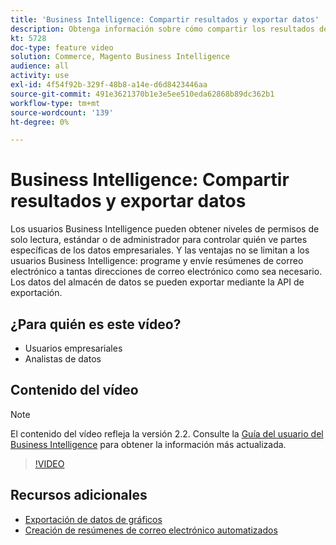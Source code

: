 ```yaml
---
title: 'Business Intelligence: Compartir resultados y exportar datos'
description: Obtenga información sobre cómo compartir los resultados de su Business Intelligence y exportar datos para integrarlos con otras herramientas empresariales.
kt: 5728
doc-type: feature video
solution: Commerce, Magento Business Intelligence
audience: all
activity: use
exl-id: 4f54f92b-329f-48b8-a14e-d6d8423446aa
source-git-commit: 491e3621370b1e3e5ee510eda62868b89dc362b1
workflow-type: tm+mt
source-wordcount: '139'
ht-degree: 0%

---
```


# Business Intelligence: Compartir resultados y exportar datos

Los usuarios Business Intelligence pueden obtener niveles de permisos de solo lectura, estándar o de administrador para controlar quién ve partes específicas de los datos empresariales. Y las ventajas no se limitan a los usuarios Business Intelligence: programe y envíe resúmenes de correo electrónico a tantas direcciones de correo electrónico como sea necesario. Los datos del almacén de datos se pueden exportar mediante la API de exportación.

## ¿Para quién es este vídeo?

- Usuarios empresariales
- Analistas de datos

## Contenido del vídeo

>[!NOTE]
>
>El contenido del vídeo refleja la versión 2.2. Consulte la [Guía del usuario del Business Intelligence](https://docs.magento.com/mbi/) para obtener la información más actualizada.

>[!VIDEO](https://video.tv.adobe.com/v/35983?quality=12&learn=on)

## Recursos adicionales

- [Exportación de datos de gráficos](https://docs.magento.com/mbi/data-user/export-data/exp-chart-dash.html)
- [Creación de resúmenes de correo electrónico automatizados](https://docs.magento.com/mbi/data-user/export-data/email-summaries.html)
